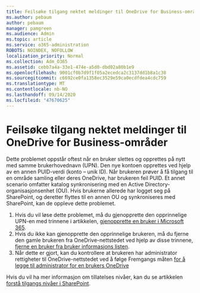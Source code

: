 ```yaml
---
title: Feilsøke tilgang nektet meldinger til OneDrive for Business-områder
ms.author: pebaum
author: pebaum
manager: pamgreen
ms.audience: Admin
ms.topic: article
ms.service: o365-administration
ROBOTS: NOINDEX, NOFOLLOW
localization_priority: Normal
ms.collection: Adm_O365
ms.assetid: cebb7a4a-33e1-474e-a5d0-dbd02a80b1e9
ms.openlocfilehash: 9001cf0b7d9f1f05a2ecedca2c3137dd1b8a1c38
ms.sourcegitcommit: c6692ce0fa1358ec3529e59ca0ecdfdea4cdc759
ms.translationtype: MT
ms.contentlocale: nb-NO
ms.lasthandoff: 09/14/2020
ms.locfileid: "47670625"
---
```

# <a name="troubleshooting-access-denied-messages-to-onedrive-for-business-sites"></a>Feilsøke tilgang nektet meldinger til OneDrive for Business-områder

Dette problemet oppstår oftest når en bruker slettes og opprettes på nytt med samme brukerhovednavn (UPN). Den nye kontoen opprettes ved hjelp av en annen PUID-verdi (konto – unik ID). Når brukeren prøver å få tilgang til en område samling eller deres OneDrive, har brukeren feil PUID. Et annet scenario omfatter katalog synkronisering med en Active Directory-organisasjonsenhet (OU). Hvis brukerne allerede har logget seg på SharePoint, og deretter flyttes til en annen OU og synkroniseres med SharePoint, kan de oppleve dette problemet.

1. Hvis du vil løse dette problemet, må du gjenopprette den opprinnelige UPN-en med trinnene i artikkelen, [gjenopprette en bruker i Microsoft 365](https://docs.microsoft.com/microsoft-365/admin/add-users/restore-user).
2. Hvis du ikke kan gjenopprette den opprinnelige brukeren, må du fjerne den gamle brukeren fra OneDrive-nettstedet ved hjelp av disse trinnene, [fjerne en bruker fra bruker informasjons listen](). 
3. Når dette er gjort, kan du kontrollere at brukeren har administrator rettigheter til OneDrive-nettstedet ved å følge Fremgangs måten [for å legge til administrator for en brukers OneDrive](https://docs.microsoft.com/sharepoint/manage-user-profiles)

Hvis du vil ha mer informasjon om tillatelses nivåer, kan du se artikkelen [forstå tilgangs nivåer i SharePoint](https://docs.microsoft.com/sharepoint/understanding-permission-levels).
